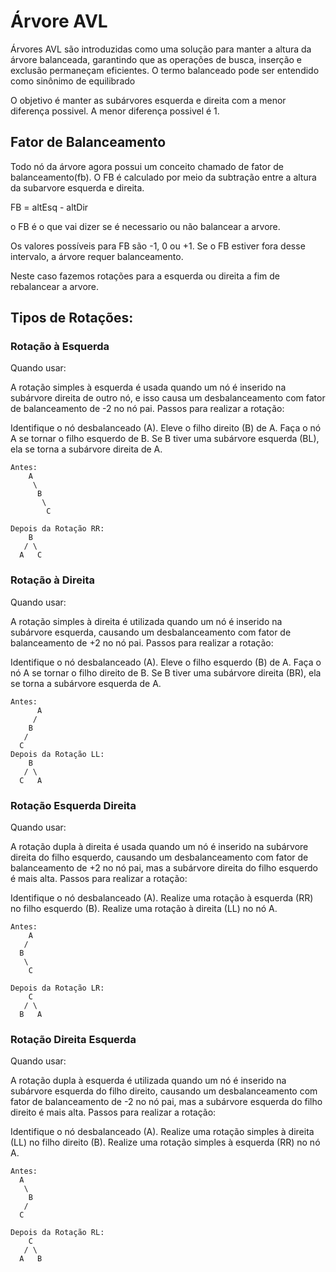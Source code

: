 # Árvore AVL

Árvores AVL são introduzidas como uma solução para manter a altura da árvore balanceada, garantindo que as operações de busca, inserção e exclusão permaneçam eficientes. O termo balanceado pode ser entendido como sinônimo de equilibrado

O objetivo é manter as subárvores esquerda e direita com a menor diferença possivel. A menor diferença possivel é 1.

## Fator de Balanceamento

Todo nó da árvore agora possui um conceito chamado de fator de balanceamento(fb).
O FB é calculado por meio da subtração entre a altura da subarvore esquerda e direita. 

FB = altEsq - altDir

o FB é o que vai dizer se é necessario ou não balancear a arvore.

Os valores possíveis para FB são -1, 0 ou +1. Se o FB estiver fora desse intervalo, a árvore requer balanceamento.

Neste caso fazemos rotações para a esquerda ou direita a fim de rebalancear a arvore.

## Tipos de Rotações:

### Rotação à Esquerda

 Quando usar:

A rotação simples à esquerda é usada quando um nó é inserido na subárvore direita de outro nó, e isso causa um desbalanceamento com fator de balanceamento de -2 no nó pai.
Passos para realizar a rotação:

Identifique o nó desbalanceado (A).
Eleve o filho direito (B) de A.
Faça o nó A se tornar o filho esquerdo de B.
Se B tiver uma subárvore esquerda (BL), ela se torna a subárvore direita de A.
```
Antes:
    A
     \
      B
       \
        C

Depois da Rotação RR:
    B
   / \
  A   C
```

### Rotação à Direita

Quando usar:

A rotação simples à direita é utilizada quando um nó é inserido na subárvore esquerda, causando um desbalanceamento com fator de balanceamento de +2 no nó pai.
Passos para realizar a rotação:

Identifique o nó desbalanceado (A).
Eleve o filho esquerdo (B) de A.
Faça o nó A se tornar o filho direito de B.
Se B tiver uma subárvore direita (BR), ela se torna a subárvore esquerda de A.
```
Antes:
      A
     /
    B
   /
  C
Depois da Rotação LL:
    B
   / \
  C   A
```

### Rotação Esquerda Direita

Quando usar:

A rotação dupla à direita é usada quando um nó é inserido na subárvore direita do filho esquerdo, causando um desbalanceamento com fator de balanceamento de +2 no nó pai, mas a subárvore direita do filho esquerdo é mais alta.
Passos para realizar a rotação:

Identifique o nó desbalanceado (A).
Realize uma rotação à esquerda (RR) no filho esquerdo (B).
Realize uma rotação à direita (LL) no nó A.

```
Antes:
    A
   /
  B
   \
    C

Depois da Rotação LR:
    C
   / \
  B   A
```

### Rotação Direita Esquerda

Quando usar:

A rotação dupla à esquerda é utilizada quando um nó é inserido na subárvore esquerda do filho direito, causando um desbalanceamento com fator de balanceamento de -2 no nó pai, mas a subárvore esquerda do filho direito é mais alta.
Passos para realizar a rotação:

Identifique o nó desbalanceado (A).
Realize uma rotação simples à direita (LL) no filho direito (B).
Realize uma rotação simples à esquerda (RR) no nó A.

```
Antes:
  A
   \
    B
   /
  C

Depois da Rotação RL:
    C
   / \
  A   B

```